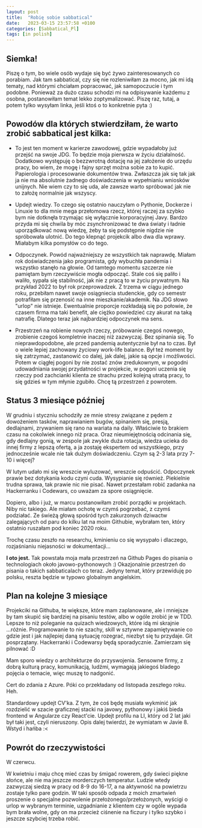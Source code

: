 ```yaml
---
layout: post
title:  "Robię sobie sabbatical"
date:   2023-03-15 23:57:58 +0100
categories: [Sabbatical_Pl]
tags: [in polish]
---
```


## Siemka!
Piszę o tym, bo wiele osób wydaje się być żywo zainteresowanych co porabiam. Jak tam sabbatical, czy się nie rozleniwiłam za mocno,
jak mi idą tematy, nad którymi chciałam popracować, jak samopoczucie i tym podobne. Ponieważ za dużo czasu schodzi mi na odpisywanie każdemu z osobna,
postanowiłam temat lekko zoptymalizować. Piszę raz, tutaj, a potem tylko wysyłam linka, jeśli ktoś o to konkretnie pyta :)

## Powodów dla których stwierdziłam, że warto zrobić sabbatical jest kilka:
- To jest ten moment w karierze zawodowej, gdzie wypadałoby już przejść na swoje JDG. To będzie moja pierwsza w życiu działalność.
  Dodatkowo występuję o bezzwrotną dotację na jej założenie do urzędu pracy, bo wiem, że mogę i fajny sprzęt można sobie za to kupić.
  Papierologia i procesowanie dokumentów trwa. Zwłaszcza jak się tak jak ja nie ma absolutnie żadnego doświadczenia w wypełnianiu wniosków unijnych.
  Nie wiem czy to się uda, ale zawsze warto spróbować jak nie to założę normalnie jak wszyscy.

- Updejt wiedzy. To czego się ostatnio nauczyłam o Pythonie, Dockerze i Linuxie to dla mnie mega przełomowa rzecz, której raczej za szybko bym nie dotknęła
  trzymając się wyłącznie korporacyjnej Javy. Bardzo przyda mi się chwila by móc zsynchronizować te dwa światy i ładnie uporządkować nową wiedzę, żeby ta się podstępnie nigdzie nie spróbowała ulotnić.
  Do tego klepnąć projekcik albo dwa dla wprawy. Miałabym kilka pomysłów co do tego.

- Odpoczynek. Powód najważniejszy ze wszystkich tak naprawdę. Miałam rok doświadczenia jako programista, gdy wybuchła pandemia i wszystko stanęło na głowie.
  Od tamtego momentu szczerze nie pamiętam bym rzeczywiście mogła odpocząć. Stale coś się paliło i waliło, sypała się stabilność, jak nie z pracą to w życiu prywatnym.
  Na przykład 2022 to był rok przeprowadzek. Z trzema w ciągu jednego roku, przebiłam nawet swoje osiągniecia studenckie, gdy co semestr potrafiłam się przenosić na inne mieszkanie/akademik.
  Na JDG słowo "urlop" nie istnieje. Ewentualnie proporcje rozkładają się po połowie, że czasem firma ma taki benefit, ale ciężko powiedzieć czy akurat na taką natrafię.
  Dlatego teraz jak najbardziej odpoczynek ma sens.

- Przestrzeń na robienie nowych rzeczy, próbowanie czegoś nowego, zrobienie czegoś kompletnie inaczej niż zazwyczaj. Bez spinania się.
  To nieprawdopodobne, ale przed pandemią autentycznie był na to czas. Był o wiele lepiej zachowany życiowy work-life balance. Był też moment by się zatrzymać, 
  zastanowić co dalej, jak dalej, jakie są opcje i możliwości. Potem w ciągłej pogoni by nie zostać znów zredukownym, w pogodni udowadniania swojej przydatności w projekcie, w pogoni uczenia się rzeczy pod zachcianki klienta 
  ze strachu przed kolejną utratą pracy, to się gdzieś w tym młynie zgubiło. Chcę tą przestrzeń z powrotem.

## Status 3 miesiące później
W grudniu i styczniu schodziły ze mnie stresy związane z pędem z dowożeniem tasków, naprawianiem bugów, spinaniem się, presją, dedlajnami, zrywaniem się rano na wariata na daily.
Właściwie to brakiem czasu na cokolwiek innego niż praca. Oraz nieumiejętnością odcinania się, gdy dedlajny gonią, w zespole jak zwykle duża rotacja, wiedza ucieka do innej firmy z lepszą ofertą, 
a ja zostaję ekspertem od wszystkiego, przy jednocześnie wcale nie tak dużym doświadczeniu. Czym są 2-3 lata przy 7-10 i więcej?

W lutym udało mi się wreszcie wyluzować, wreszcie odpuścić. Odpoczynek prawie bez dotykania kodu czyni cuda. Wysypianie się również. Piekielnie trudna sprawa, tak prawie nic nie pisać.
Nawet przestałam robić zadanka na Hackerranku i Codewars, co uważam za spore osiągnięcie.

Dopiero, albo i już, w marcu postanowiłam zrobić porządki w projektach. Niby nic takiego. Ale miałam ochotę w czymś pogrzebać, z czymś podziałać.
Ze świeżą głową spośród tych zakurzonych dziwactw zalegających od paru do kilku lat na moim Githubie, wybrałam ten, który ostatnio ruszałam pod koniec 2020 roku.

Trochę czasu zeszło na researchu, kminieniu co się wysypało i dlaczego, rozjaśnianiu niejasności w dokumentacji...

**I oto jest.** Tak powstała moja mała przestrzeń na Github Pages do pisania o technologiach około javowo-pythonowych :)
Okazjonalnie przestrzeń do pisania o takich sabbaticalach co teraz. Jedyny temat, który przewiduję po polsku, reszta będzie w typowo globalnym angielskim.

## Plan na kolejne 3 miesiące
Projekciki na Githuba, te większe, które mam zaplanowane, ale i mniejsze by tam skupić się bardziej na pisaniu testów, albo w ogóle zrobić je w TDD.
Lepsze to niż poleganie na quizach wiedzowych, które idą mi skrajnie ...różnie. Programowanie to nie szachy, skill w sztywne zapamiętywanie co gdzie jest i jak najlepiej daną sytuację rozegrać,
niezbyt się tu przydaje. Git posprzątany. Hackerranki i Codewarsy będą sporadycznie. Zamierzam się pilnować :D

Mam sporo wiedzy o architekturze do przyswojenia. Sensowne firmy, z dobrą kulturą pracy, komunikacją, ludźmi, wymagają jakiegoś bladego pojęcia o temacie, więc muszę to nadgonić.

Cert do zdania z Azure. Póki co przekładany od listopada zeszłego roku. Heh.

Standardowy updejt CV'ka. Z tym, że coś będę musiała wykminić jak rozdzielić w szacie graficznej stacki na javowy, pythonowy i jakiś bieda frontend w Angularze czy React'cie.
Updejt profilu na LI, który od 2 lat jaki był taki jest, czyli nieruszony. Opis dalej twierdzi, że wymiatam w Javie 8. Wstyd i hańba :<

## Powrót do rzeczywistości
W czerwcu.

W kwietniu i maju chcę mieć czas by śmigać rowerem, gdy świeci piękne słońce, ale nie ma jeszcze morderczych temperatur. 
Ludzie wtedy zazwyczaj siedzą w pracy od 8-9 do 16-17, a na aktywność na powietrzu zostaje tylko pare godzin. 
W taki sposób odpada z moich zmartwień proszenie o specjalne pozwolenie przełożonego/przełożonych, wyścigi o urlop w wybranym terminie, 
uzgadnianie z klientem czy w ogóle wypada bym brała wolne, gdy on ma przecież ciśnenie na ficzury i tylko szybko i jeszcze szybciej trzeba robić.
